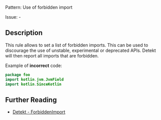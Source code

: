 Pattern: Use of forbidden import

Issue: -

## Description

This rule allows to set a list of forbidden imports. This can be used to discourage the use of unstable, experimental or deprecated APIs. Detekt will then report all imports that are forbidden.

Example of **incorrect** code:

```kotlin
package foo
import kotlin.jvm.JvmField
import kotlin.SinceKotlin
```

## Further Reading

* [Detekt - ForbiddenImport](https://arturbosch.github.io/detekt/style.html#forbiddenimport)